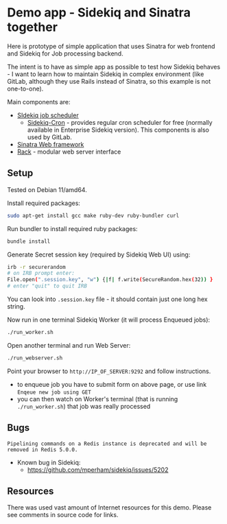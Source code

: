 # Demo app - Sidekiq and Sinatra together

Here is prototype of simple application that uses
Sinatra for web frontend and Sidekiq for Job processing backend.

The intent is to have as simple app as possible to test
how Sidekiq behaves - I want to learn how
to maintain Sidekiq in complex environment (like GitLab,
although they use Rails instead of Sinatra, so this example
is not one-to-one).

Main components are:

* [SIdekiq job scheduler](https://github.com/mperham/sidekiq)
  * [Sidekiq-Cron](https://github.com/ondrejbartas/sidekiq-cron) - provides regular
    cron scheduler for free (normally available in Enterprise Sidekiq version).
    This components is also used by GitLab.
* [Sinatra Web framework](http://sinatrarb.com/)
* [Rack](https://github.com/rack/rack) - modular web server interface

## Setup

Tested on Debian 11/amd64.

Install required packages:
```bash
sudo apt-get install gcc make ruby-dev ruby-bundler curl
```

Run bundler to install required ruby packages:
```bash
bundle install
```


Generate Secret session key (required by Sidekiq Web UI) using:
```bash
irb -r securerandom
# on IRB prompt enter:
File.open(".session.key", "w") {|f| f.write(SecureRandom.hex(32)) }
# enter "quit" to quit IRB
```
You can look into `.session.key` file - it should contain just one long hex string.

Now run in one terminal Sidekiq Worker (it will process Enqueued jobs):
```bash
./run_worker.sh
```

Open another terminal and run Web Server:
```bash
./run_webserver.sh
```

Point your browser to `http://IP_OF_SERVER:9292` and follow instructions.
- to enqueue job you have to submit form on above page, or use link `Enqeue new job using GET`
- you can then watch on Worker's terminal (that is running `./run_worker.sh`) that
  job was really processed

## Bugs

`Pipelining commands on a Redis instance is deprecated and will be removed in Redis 5.0.0.`
- Known bug in Sidekiq:
  - https://github.com/mperham/sidekiq/issues/5202

## Resources

There was used vast amount of Internet resources for this demo.
Please see comments in source code for links.

